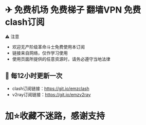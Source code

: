 # ✈ 免费机场 免费梯子 翻墙VPN 免费clash订阅



⚠️ 注意
- 欢迎无产阶级革命斗士免费使用本订阅
- 链接来自网络，仅作学习使用
- 使用页面所提供的任意资源时，请务必遵守当地法律

## 🚀 每12小时更新一次

- clash订阅链接：https://git.io/emzclash
- v2ray订阅链接：https://git.io/emzv2ray



# 加⭐收藏不迷路，感谢支持
